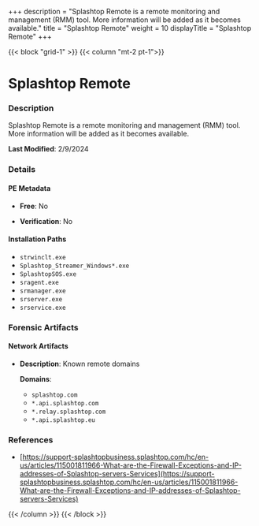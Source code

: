+++
description = "Splashtop Remote is a remote monitoring and management (RMM) tool. More information will be added as it becomes available."
title = "Splashtop Remote"
weight = 10
displayTitle = "Splashtop Remote"
+++


{{< block "grid-1" >}}
{{< column "mt-2 pt-1">}}

# Splashtop Remote


### Description

Splashtop Remote is a remote monitoring and management (RMM) tool. More information will be added as it becomes available.



**Last Modified**: 2/9/2024

### Details


#### PE Metadata


- **Free**: No

- **Verification**: No




#### Installation Paths
- `strwinclt.exe`
- `Splashtop_Streamer_Windows*.exe`
- `SplashtopSOS.exe`
- `sragent.exe`
- `srmanager.exe`
- `srserver.exe`
- `srservice.exe`

### Forensic Artifacts




#### Network Artifacts

- **Description**: Known remote domains

  **Domains**:
    - `splashtop.com`
    - `*.api.splashtop.com`
    - `*.relay.splashtop.com`
    - `*.api.splashtop.eu`





### References
- [https://support-splashtopbusiness.splashtop.com/hc/en-us/articles/115001811966-What-are-the-Firewall-Exceptions-and-IP-addresses-of-Splashtop-servers-Services](https://support-splashtopbusiness.splashtop.com/hc/en-us/articles/115001811966-What-are-the-Firewall-Exceptions-and-IP-addresses-of-Splashtop-servers-Services)



{{< /column >}}
{{< /block >}}

